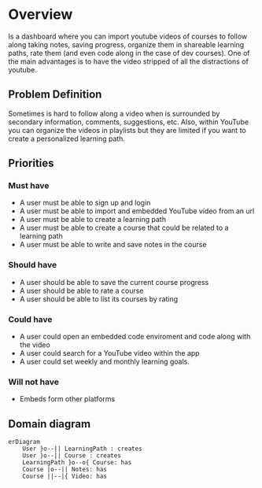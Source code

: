 # Overview

Is a dashboard where you can import youtube videos of courses to follow along taking notes, saving progress, organize them in shareable learning paths, rate them (and even code along in the case of dev courses). One of the main advantages is to have the video stripped of all the distractions of youtube.

## Problem Definition

Sometimes is hard to follow along a video when is surrounded by secondary information, comments, suggestions, etc. Also, within YouTube you can organize the videos in playlists but they are limited if you want to create a personalized learning path.  

## Priorities

### Must have

- A user must be able to sign up and login
- A user must be able to import and embedded YouTube video from an url
- A user must be able to create a learning path
- A user must be able to create a course that could be related to a learning path
- A user must be able to write and save notes in the course

### Should have

- A user should be able to save the current course progress
- A user should be able to rate a course 
- A user should be able to list its courses by rating 

### Could have

- A user could open an embedded code enviroment and code along with the video
- A user could search for a YouTube video within the app
- A user could set weekly and monthly learning goals.

### Will not have

- Embeds form other platforms

## Domain diagram 

```mermaid
erDiagram
    User }o--|| LearningPath : creates
    User }o--|| Course : creates
    LearningPath }o--o{ Course: has
    Course |o--|| Notes: has
    Course ||--|{ Video: has
```
